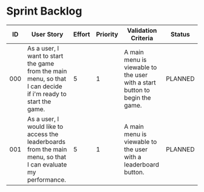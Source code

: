 # Sprint Backlog

| ID | User Story | Effort | Priority | Validation Criteria | Status |
|----|------------|--------|----------|---------------------|--------|
| 000 | As a user, I want to start the game from the main menu, so that I can decide if i'm ready to start the game. | 5 | 1 | A main menu is viewable to the user with a start button to begin the game. | PLANNED |
| 001 | As a user, I would like to access the leaderboards from the main menu, so that I can evaluate my performance. | 5 | 1 | A main menu is viewable to the user with a leaderboard button. | PLANNED |
